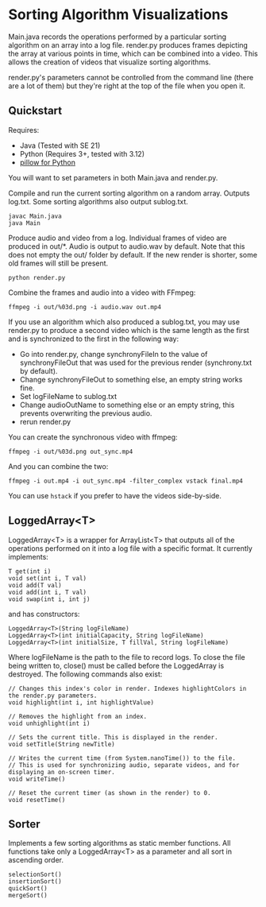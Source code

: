 # Sorting Algorithm Visualizations

Main.java records the operations performed by a particular sorting algorithm on an array into a log file. render.py produces frames depicting the array at various points in time, which can be combined into a video. This allows the creation of videos that visualize sorting algorithms.

render.py's parameters cannot be controlled from the command line (there are a lot of them) but they're right at the top of the file when you open it.

## Quickstart

Requires: 
- Java (Tested with SE 21)
- Python (Requires 3+, tested with 3.12)
- [pillow for Python](https://pypi.org/project/pillow/)

You will want to set parameters in both Main.java and render.py.

Compile and run the current sorting algorithm on a random array.
Outputs log.txt. Some sorting algorithms also output sublog.txt.
```
javac Main.java
java Main
```

Produce audio and video from a log.
Individual frames of video are produced in out/\*. Audio is output to audio.wav by default.
Note that this does not empty the out/ folder by default. If the new render is shorter, some old frames will still be present.
```
python render.py
```

Combine the frames and audio into a video with FFmpeg:
```
ffmpeg -i out/%03d.png -i audio.wav out.mp4
```

If you use an algorithm which also produced a sublog.txt, you may use render.py to produce a second video which is the same length as the first and is synchronized to the first in the following way:

- Go into render.py, change synchronyFileIn to the value of synchronyFileOut that was used for the previous render (synchrony.txt by default).
- Change synchronyFileOut to something else, an empty string works fine.
- Set logFileName to sublog.txt
- Change audioOutName to something else or an empty string, this prevents overwriting the previous audio.
- rerun render.py

You can create the synchronous video with ffmpeg:
```
ffmpeg -i out/%03d.png out_sync.mp4
```

And you can combine the two:
```
ffmpeg -i out.mp4 -i out_sync.mp4 -filter_complex vstack final.mp4
```

You can use `hstack` if you prefer to have the videos side-by-side.

## LoggedArray\<T\>

LoggedArray\<T\> is a wrapper for ArrayList\<T\> that outputs all of the operations performed on it into a log file with a specific format. It currently implements:

```
T get(int i)
void set(int i, T val)
void add(T val)
void add(int i, T val)
void swap(int i, int j)
```

and has constructors:
```
LoggedArray<T>(String logFileName)
LoggedArray<T>(int initialCapacity, String logFileName)
LoggedArray<T>(int initialSize, T fillVal, String logFileName)
```

Where logFileName is the path to the file to record logs. To close the file being written to, close() must be called before the LoggedArray is destroyed.
The following commands also exist:
```
// Changes this index's color in render. Indexes highlightColors in the render.py parameters.
void highlight(int i, int highlightValue)

// Removes the highlight from an index.
void unhighlight(int i)

// Sets the current title. This is displayed in the render.
void setTitle(String newTitle)

// Writes the current time (from System.nanoTime()) to the file.
// This is used for synchronizing audio, separate videos, and for displaying an on-screen timer.
void writeTime()

// Reset the current timer (as shown in the render) to 0.
void resetTime()
```

## Sorter

Implements a few sorting algorithms as static member functions. All functions take only a LoggedArray\<T\> as a parameter and all sort in ascending order.

```
selectionSort()
insertionSort()
quickSort()
mergeSort()
```